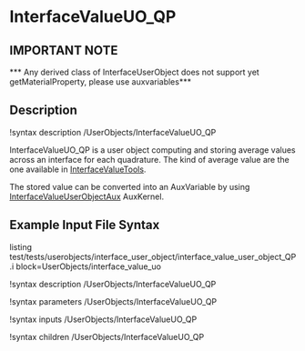 # InterfaceValueUO_QP

## IMPORTANT NOTE
*** Any derived class of InterfaceUserObject does not support yet getMaterialProperty, please use auxvariables***

## Description
!syntax description /UserObjects/InterfaceValueUO_QP

InterfaceValueUO_QP is a user object computing and storing average values across an interface for each quadrature. The kind of average value are the one available in [InterfaceValueTools](/InterfaceValueTools.md).

The stored value can be converted into an AuxVariable by using [InterfaceValueUserObjectAux](/InterfaceValueUserObjectAux.md) AuxKernel.


## Example Input File Syntax

listing test/tests/userobjects/interface_user_object/interface_value_user_object_QP.i block=UserObjects/interface_value_uo

!syntax description /UserObjects/InterfaceValueUO_QP

!syntax parameters /UserObjects/InterfaceValueUO_QP

!syntax inputs /UserObjects/InterfaceValueUO_QP

!syntax children /UserObjects/InterfaceValueUO_QP

